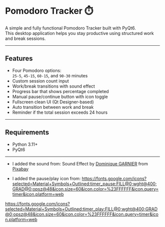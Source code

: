 # Pomodoro Tracker ⏱️

A simple and fully functional Pomodoro Tracker built with PyQt6.  
This desktop application helps you stay productive using structured work and break sessions.

---

## Features

- Four Pomodoro options:  
  `25-5`, `45-15`, `60-15`, and `90-30` minutes
- Custom session count input
- Work/break transitions with sound effect
- Progress bar that shows percentage completed
- Manual pause/continue button with icon toggle
- Fullscreen clean UI (Qt Designer-based)
- Auto transition between work and break
- Reminder if the total session exceeds 24 hours

---

## Requirements

- Python 3.11+
- PyQt6


---

- I added the sound from:
Sound Effect by <a href="https://pixabay.com/users/dominique_garnier-43933898/?utm_source=link-attribution&utm_medium=referral&utm_campaign=music&utm_content=334693">Dominique GARNIER</a> from <a href="https://pixabay.com//?utm_source=link-attribution&utm_medium=referral&utm_campaign=music&utm_content=334693">Pixabay</a>

- I added the pause/play icon from:
https://fonts.google.com/icons?selected=Material+Symbols+Outlined:timer_pause:FILL@0;wght@400;GRAD@0;opsz@48&icon.size=60&icon.color=%23FFFFFF&icon.query=timer&icon.platform=web

https://fonts.google.com/icons?selected=Material+Symbols+Outlined:timer_play:FILL@0;wght@400;GRAD@0;opsz@48&icon.size=60&icon.color=%23FFFFFF&icon.query=timer&icon.platform=web